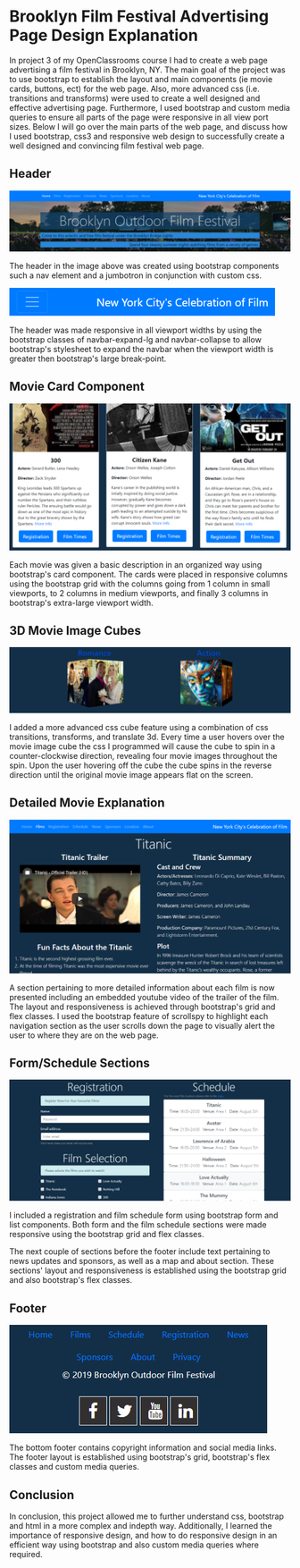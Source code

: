 # Brooklyn Film Festival Advertising Page Design Explanation

In project 3 of my OpenClassrooms course I had to create a web page advertising a film festival in Brooklyn, NY.  The main goal of the project was to use bootstrap to establish the layout and main components (ie movie cards, buttons, ect) for the web page.  Also, more advanced css (i.e. transitions and transforms) were used to create a well designed and effective advertising page.  Furthermore, I used bootstrap and custom media queries to ensure all parts of the page were responsive in all view port sizes. Below I will go over the main parts of the web page, and discuss how I used bootstrap, css3 and responsive web design to successfully create a well designed and convincing film festival web page.

## Header
!['header'](https://github.com/mbdev95/OpenClassrooms-Project-3-Brooklyn-Film-Festival/blob/master/img/Project-3-README-Images/Header.PNG)

The header in the image above was created using bootstrap components such a nav element and a jumbotron in conjunction with custom css.  

!['responsive header'](https://github.com/mbdev95/OpenClassrooms-Project-3-Brooklyn-Film-Festival/blob/master/img/Project-3-README-Images/Responsive-Header.PNG)

The header was made responsive in all viewport widths by using the bootstrap classes of navbar-expand-lg and navbar-collapse to allow bootstrap's stylesheet to expand the navbar when the viewport width is greater then bootstrap's large break-point.

## Movie Card Component
!['movie cards'](https://github.com/mbdev95/OpenClassrooms-Project-3-Brooklyn-Film-Festival/blob/master/img/Project-3-README-Images/Movie-Cards-Component.PNG)

Each movie was given a basic description in an organized way using bootstrap's card component. The cards were placed in responsive columns using the bootstrap grid with the columns going from 1 column in small viewports, to 2 columns in medium viewports, and finally 3 columns in bootstrap's extra-large viewport width.

## 3D Movie Image Cubes
!['3D movie image cubes'](https://github.com/mbdev95/OpenClassrooms-Project-3-Brooklyn-Film-Festival/blob/master/img/Project-3-README-Images/3D-Movie-Image-Cubes.PNG)

I added a more advanced css cube feature using a combination of css transitions, transforms, and translate 3d. Every time a user hovers over the movie image cube the css I programmed will cause the cube to spin in a counter-clockwise direction, revealing four movie images throughout the spin.  Upon the user hovering off the cube the cube spins in the reverse direction until the original movie image appears flat on the screen.

## Detailed Movie Explanation 
!['detailed movie section'](https://github.com/mbdev95/OpenClassrooms-Project-3-Brooklyn-Film-Festival/blob/master/img/Project-3-README-Images/Detailed-Movie-Section.PNG)

A section pertaining to more detailed information about each film is now presented including an embedded youtube video of the trailer of the film. The layout and responsiveness is achieved through bootstrap's grid and flex classes. I used the bootstrap feature of scrollspy to highlight each navigation section as the user scrolls down the page to visually alert the user to where they are on the web page.

## Form/Schedule Sections
!['form/schedule'](https://github.com/mbdev95/OpenClassrooms-Project-3-Brooklyn-Film-Festival/blob/master/img/Project-3-README-Images/Forms-Schedule.PNG)

I included a registration and film schedule form using bootstrap form and list components.  Both form and the film schedule sections were made responsive using the bootstrap grid and flex classes.

The next couple of sections before the footer include text pertaining to news updates and sponsors, as well as a map and about section.  These sections' layout and responsiveness is established using the bootstrap grid and also bootstrap's flex classes.

## Footer
!['responsive footer'](https://github.com/mbdev95/OpenClassrooms-Project-3-Brooklyn-Film-Festival/blob/master/img/Project-3-README-Images/Responive-Footer.PNG)

The bottom footer contains copyright information and social media links.  The footer layout is established using bootstrap's grid, bootstrap's flex classes and custom media queries.

## Conclusion
In conclusion, this project allowed me to further understand css, bootstrap and html in a more complex and indepth way. Additionally, I learned the importance of responsive design, and how to do responsive design in an efficient way using bootstrap and also custom media queries where required.
